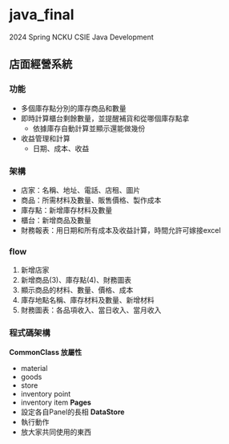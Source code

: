 # java_final
2024 Spring NCKU CSIE Java Development
## 店面經營系統
### 功能
- 多個庫存點分別的庫存商品和數量
- 即時計算櫃台剩餘數量，並提醒補貨和從哪個庫存點拿
    - 依據庫存自動計算並顯示還能做幾份
- 收益管理和計算
    - 日期、成本、收益
### 架構
- 店家：名稱、地址、電話、店租、圖片
- 商品：所需材料及數量、販售價格、製作成本
- 庫存點：新增庫存材料及數量
- 櫃台：新增商品及數量
- 財務報表：用日期和所有成本及收益計算，時間允許可嫁接excel
### flow
1. 新增店家
2. 新增商品(3)、庫存點(4)、財務圖表
3. 顯示商品的材料、數量、價格、成本
4. 庫存地點名稱、庫存材料及數量、新增材料
5. 財務圖表：各品項收入、當日收入、當月收入

### 程式碼架構
**CommonClass 放屬性**
- material
- goods
- store
- inventory point
- inventory item
**Pages**
- 設定各自Panel的長相
**DataStore**
- 執行動作
- 放大家共同使用的東西